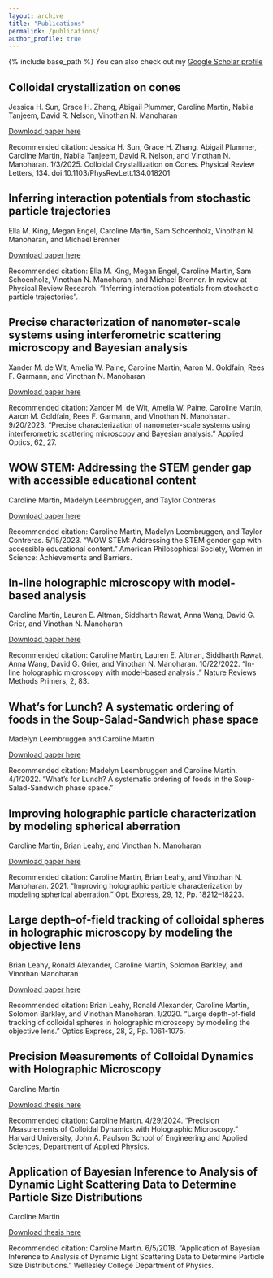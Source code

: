 ```yaml
---
layout: archive
title: "Publications"
permalink: /publications/
author_profile: true
---
```


{% include base_path %}
You can also check out my [Google Scholar profile](https://scholar.google.com/citations?user=su9_FyYAAAAJ&hl=en)

## Colloidal crystallization on cones

Jessica H. Sun, Grace H. Zhang, Abigail Plummer, Caroline Martin, Nabila Tanjeem, David R. Nelson, Vinothan N. Manoharan

[Download paper here](http://carolinesmartin.github.io/files/cones.pdf)

Recommended citation: Jessica H. Sun, Grace H. Zhang, Abigail Plummer, Caroline Martin, Nabila Tanjeem, David R. Nelson, and Vinothan N. Manoharan. 1/3/2025. Colloidal Crystallization on Cones. Physical Review Letters, 134. doi:10.1103/PhysRevLett.134.018201

## Inferring interaction potentials from stochastic particle trajectories

Ella M. King, Megan Engel, Caroline Martin, Sam Schoenholz, Vinothan N. Manoharan, and Michael Brenner

[Download paper here](http://carolinesmartin.github.io/files/inferring-potentials.pdf)

Recommended citation: Ella M. King, Megan Engel, Caroline Martin, Sam Schoenholz, Vinothan N. Manoharan, and Michael Brenner.  In review at Physical Review Research. “Inferring interaction potentials from stochastic particle trajectories”.

## Precise characterization of nanometer-scale systems using interferometric scattering microscopy and Bayesian analysis

Xander M. de Wit, Amelia W. Paine, Caroline Martin, Aaron M. Goldfain, Rees F. Garmann, and Vinothan N. Manoharan

[Download paper here](http://carolinesmartin.github.io/files/iscat.pdf)

Recommended citation: Xander M. de Wit, Amelia W. Paine, Caroline Martin, Aaron M. Goldfain, Rees F. Garmann, and Vinothan N. Manoharan. 9/20/2023. “Precise characterization of nanometer-scale systems using interferometric scattering microscopy and Bayesian analysis.” Applied Optics, 62, 27.


## WOW STEM: Addressing the STEM gender gap with accessible educational content

Caroline Martin, Madelyn Leembruggen, and Taylor Contreras

[Download paper here](http://carolinesmartin.github.io/files/wow-stem.pdf)

Recommended citation: Caroline Martin, Madelyn Leembruggen, and Taylor Contreras. 5/15/2023. “WOW STEM: Addressing the STEM gender gap with accessible educational content.” American Philosophical Society, Women in Science: Achievements and Barriers.


## In-line holographic microscopy with model-based analysis

Caroline Martin, Lauren E. Altman, Siddharth Rawat, Anna Wang, David G. Grier, and Vinothan N. Manoharan

[Download paper here](http://carolinesmartin.github.io/files/in-line-holographic-microscopy.pdf)

Recommended citation: Caroline Martin, Lauren E. Altman, Siddharth Rawat, Anna Wang, David G. Grier, and Vinothan N. Manoharan. 10/22/2022. “In-line holographic microscopy with model-based analysis .” Nature Reviews Methods Primers, 2, 83.


## What’s for Lunch? A systematic ordering of foods in the Soup-Salad-Sandwich phase space

Madelyn Leembruggen and Caroline Martin

[Download paper here](http://carolinesmartin.github.io/files/whats-for-lunch.pdf)

Recommended citation: Madelyn Leembruggen and Caroline Martin. 4/1/2022. “What’s for Lunch? A systematic ordering of foods in the Soup-Salad-Sandwich phase space.”


## Improving holographic particle characterization by modeling spherical aberration

Caroline Martin, Brian Leahy, and Vinothan N. Manoharan

[Download paper here](http://carolinesmartin.github.io/files/spherical-aberration.pdf)

Recommended citation: Caroline Martin, Brian Leahy, and Vinothan N. Manoharan. 2021. “Improving holographic particle characterization by modeling spherical aberration.” Opt. Express, 29, 12, Pp. 18212–18223.


## Large depth-of-field tracking of colloidal spheres in holographic microscopy by modeling the objective lens

Brian Leahy, Ronald Alexander, Caroline Martin, Solomon Barkley, and Vinothan Manoharan

[Download paper here](http://carolinesmartin.github.io/files/modelling-objective.pdf)

Recommended citation: Brian Leahy, Ronald Alexander, Caroline Martin, Solomon Barkley, and Vinothan Manoharan. 1/2020. “Large depth-of-field tracking of colloidal spheres in holographic microscopy by modeling the objective lens.” Optics Express, 28, 2, Pp. 1061-1075.

## Precision Measurements of Colloidal Dynamics with Holographic Microscopy

Caroline Martin

[Download thesis here](http://carolinesmartin.github.io/files/grad_thesis.pdf)

Recommended citation: Caroline Martin. 4/29/2024. “Precision Measurements of Colloidal Dynamics with Holographic Microscopy.” Harvard University, John A. Paulson School of Engineering and Applied Sciences, Department of Applied Physics.

## Application of Bayesian Inference to Analysis of Dynamic Light Scattering Data to Determine Particle Size Distributions

Caroline Martin

[Download thesis here](http://carolinesmartin.github.io/files/bayesian-dls.pdf)

Recommended citation: Caroline Martin. 6/5/2018. “Application of Bayesian Inference to Analysis of Dynamic Light Scattering Data to Determine Particle Size Distributions.” Wellesley College Department of Physics.